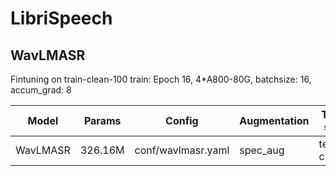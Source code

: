 # LibriSpeech

## WavLMASR
Fintuning on train-clean-100
train: Epoch 16, 4*A800-80G, batchsize: 16, accum_grad: 8

| Model | Params | Config | Augmentation| Test set | Decode method | WER |  
| --- | --- | --- | --- | --- | --- | --- |
| WavLMASR | 326.16M | conf/wavlmasr.yaml | spec_aug | test-clean | greedy search | 0.0561 |  

